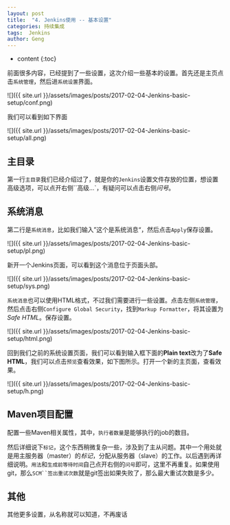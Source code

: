 ```yaml
---
layout: post
title:  "4. Jenkins使用 -- 基本设置"
categories: 持续集成
tags:  Jenkins
author: Geng
---
```


* content
{:toc}

前面很多内容，已经提到了一些设置，这次介绍一些基本的设置。首先还是主页点击`系统管理`，然后进`系统设置`界面。

![]({{ site.url }}/assets/images/posts/2017-02-04-Jenkins-basic-setup/conf.png)




我们可以看到如下界面

![]({{ site.url }}/assets/images/posts/2017-02-04-Jenkins-basic-setup/all.png)
## 主目录
第一行`主目录`我们已经介绍过了，就是你的`Jenkins`设置文件存放的位置，想设置高级选项，可以点开右侧``高级...`，有疑问可以点击右侧*问号*。

## 系统消息
第二行是`系统消息`，比如我们输入”这个是系统消息“，然后点击`Apply`保存设置。

![]({{ site.url }}/assets/images/posts/2017-02-04-Jenkins-basic-setup/pl.png)

新开一个Jenkins页面，可以看到这个消息位于页面头部。

![]({{ site.url }}/assets/images/posts/2017-02-04-Jenkins-basic-setup/sys.png)

`系统消息`也可以使用HTML格式，不过我们需要进行一些设置。点击左侧`系统管理`，然后点击右侧`Configure Global Security`，找到`Markup Formatter`，将其设置为*Safe HTML*。保存设置。

![]({{ site.url }}/assets/images/posts/2017-02-04-Jenkins-basic-setup/html.png)

回到我们之前的系统设置页面，我们可以看到输入框下面的**Plain text**改为了**Safe HTML**，我们可以点击`预览`查看效果，如下图所示。打开一个新的主页面，查看效果。

![]({{ site.url }}/assets/images/posts/2017-02-04-Jenkins-basic-setup/h.png)

## Maven项目配置
配置一些Maven相关属性，其中，`执行者数量`是能够执行的job的数目。

然后详细说下`标记`，这个东西稍微复杂一些，涉及到了主从问题。其中一个用处就是用主服务器（master）的*标记*，分配从服务器（slave）的工作。以后遇到再详细说明。`用法`和`生成前等待时间`自己点开右侧的`问号`即可，这里不再重复。如果使用git，那么`SCM``签出重试次数`就是git签出如果失败了，那么最大重试次数是多少。

## 其他
其他更多设置，从名称就可以知道，不再废话
